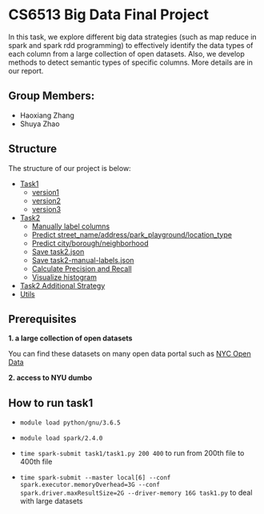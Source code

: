 # CS6513 Big Data Final Project

In this task, we explore different big data strategies (such as map reduce in spark and spark rdd programming) to effectively identify the data types of each column from a large collection of open datasets. Also, we develop methods to detect semantic types of specific columns. More details are in our report.

## Group Members:
- Haoxiang Zhang
- Shuya Zhao

## Structure

The structure of our project is below:

* [Task1](task1)
	* [version1](task1/slowVersion.py) 
	* [version2](task1/task1.py)
  * [version3](task1/mapReduceVersion.py)
* [Task2](task2/)
	* [Manually label columns](https://github.com/haoxiangzhx/bdcode/blob/master/task2/task2_gt0.py)
	* [Predict street_name/address/park_playground/location_type](https://github.com/haoxiangzhx/bdcode/blob/master/task2/task2_strt.py)
	* [Predict city/borough/neighborhood](https://github.com/haoxiangzhx/bdcode/blob/master/task2/task2_city.py)
	* [Save task2.json](https://github.com/haoxiangzhx/bdcode/blob/master/task2/task2_savepred.py)
	* [Save task2-manual-labels.json](https://github.com/haoxiangzhx/bdcode/blob/master/task2/task2_savemanual.py)
	* [Calculate Precision and Recall](https://github.com/haoxiangzhx/bdcode/blob/master/task2/evaluation.py)
	* [Visualize histogram](https://github.com/haoxiangzhx/bdcode/blob/master/task2/visualize.py)
* [Task2 Additional Strategy](task2AdditionalStrategy) 
* [Utils](utils)	

## Prerequisites

**1. a large collection of open datasets**

You can find these datasets on many open data portal such as [NYC Open Data](https://opendata.cityofnewyork.us/data/)

**2. access to NYU dumbo**

## How to run task1
- `module load python/gnu/3.6.5`

- `module load spark/2.4.0`

- `time spark-submit task1/task1.py 200 400` to run from 200th file to 400th file

- `time spark-submit --master local[6] --conf spark.executor.memoryOverhead=3G --conf spark.driver.maxResultSize=2G --driver-memory 16G task1.py` to deal with large datasets
